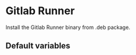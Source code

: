 # Gitlab Runner
Install the Gitlab Runner binary from .deb package.
<!--TOC-->
<!--ENDTOC-->

<!--ROLEVARS-->
## Default variables
```yaml

```

<!--ENDROLEVARS-->

